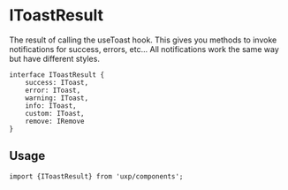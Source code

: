 # IToastResult



The result of calling the useToast hook. This gives you methods to invoke notifications for success, errors, etc...
All notifications work the same way but have different styles.





```tsx
interface IToastResult {
    success: IToast,
    error: IToast,
    warning: IToast,
    info: IToast,
    custom: IToast,
    remove: IRemove
}
```

## Usage



```tsx
import {IToastResult} from 'uxp/components';
```

